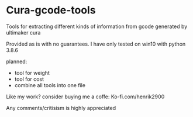 # Cura-gcode-tools

Tools for extracting different kinds of information from gcode generated by ultimaker cura

Provided as is with no guarantees.
I have only tested on win10 with python 3.8.6


planned:
* tool for weight
* tool for cost
* combine all tools into one file


Like my work? consider buying me a coffe: Ko-fi.com/henrik2900

Any comments/critisism is highly appreciated
